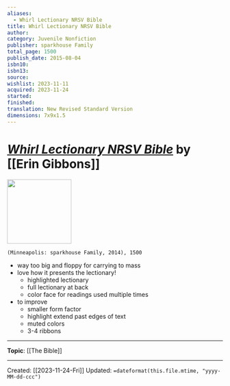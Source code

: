 ```yaml
---
aliases:
  - Whirl Lectionary NRSV Bible
title: Whirl Lectionary NRSV Bible
author: 
category: Juvenile Nonfiction
publisher: sparkhouse Family
total_page: 1500
publish_date: 2015-08-04
isbn10: 
isbn13: 
source: 
wishlist: 2023-11-11
acquired: 2023-11-24
started: 
finished: 
translation: New Revised Standard Version
dimensions: 7x9x1.5
---
```

# *[Whirl Lectionary NRSV Bible](https://www.wearesparkhouse.org/store/product/9781451484809/Whirl-Bible-NRSV-Paperback)* by [[Erin Gibbons]]

<img src="https://external-content.duckduckgo.com/iu/?u=https%3A%2F%2Fi.ebayimg.com%2Fimages%2Fg%2FXE4AAOSwSXFeTdid%2Fs-l300.jpg&f=1&nofb=1&ipt=c14ea751a3a637ae20a9aee97ffe1962e5a6c14a806111c41454c58b0817d0f4&ipo=images" width=150>

`(Minneapolis: sparkhouse Family, 2014), 1500`

- way too big and floppy for carrying to mass 
- love how it presents the lectionary! 
	- highlighted lectionary 
	- full lectionary at back 
	- color face for readings used multiple times 
- to improve 
	- smaller form factor 
	- highlight extend past edges of text 
	- muted colors 
	- 3-4 ribbons 

--- 
**Topic**: [[The Bible]]

---
Created: [[2023-11-24-Fri]]
Updated: `=dateformat(this.file.mtime, "yyyy-MM-dd-ccc")`